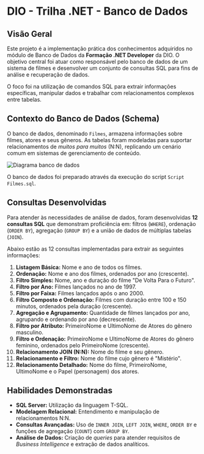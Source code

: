 # DIO - Trilha .NET - Banco de Dados

## Visão Geral
Este projeto é a implementação prática dos conhecimentos adquiridos no módulo de Banco de Dados da **Formação .NET Developer** da DIO. O objetivo central foi atuar como responsável pelo banco de dados de um sistema de filmes e desenvolver um conjunto de consultas SQL para fins de análise e recuperação de dados.

O foco foi na utilização de comandos SQL para extrair informações específicas, manipular dados e trabalhar com relacionamentos complexos entre tabelas.

## Contexto do Banco de Dados (Schema)

O banco de dados, denominado `Filmes`, armazena informações sobre filmes, atores e seus gêneros. As tabelas foram modeladas para suportar relacionamentos de *muitos para muitos* (N:N), replicando um cenário comum em sistemas de gerenciamento de conteúdo.

![Diagrama banco de dados](Imagens/diagrama.png)

O banco de dados foi preparado através da execução do script `Script Filmes.sql`.

## Consultas Desenvolvidas

Para atender às necessidades de análise de dados, foram desenvolvidas **12 consultas SQL** que demonstram proficiência em: filtros (`WHERE`), ordenação (`ORDER BY`), agregação (`GROUP BY`) e a união de dados de múltiplas tabelas (`JOIN`).

Abaixo estão as 12 consultas implementadas para extrair as seguintes informações:

1.  **Listagem Básica:** Nome e ano de todos os filmes.
2.  **Ordenação:** Nome e ano dos filmes, ordenados por ano (crescente).
3.  **Filtro Simples:** Nome, ano e duração do filme "De Volta Para o Futuro".
4.  **Filtro por Ano:** Filmes lançados no ano de 1997.
5.  **Filtro por Faixa:** Filmes lançados após o ano 2000.
6.  **Filtro Composto e Ordenação:** Filmes com duração entre 100 e 150 minutos, ordenados pela duração (crescente).
7.  **Agregação e Agrupamento:** Quantidade de filmes lançados por ano, agrupando e ordenando por ano (decrescente).
8.  **Filtro por Atributo:** PrimeiroNome e UltimoNome de Atores do gênero masculino.
9.  **Filtro e Ordenação:** PrimeiroNome e UltimoNome de Atores do gênero feminino, ordenados pelo PrimeiroNome (crescente).
10. **Relacionamento JOIN (N:N):** Nome do filme e seu gênero.
11. **Relacionamento e Filtro:** Nome do filme cujo gênero é "Mistério".
12. **Relacionamento Detalhado:** Nome do filme, PrimeiroNome, UltimoNome e o Papel (personagem) dos atores.

## Habilidades Demonstradas

* **SQL Server:** Utilização da linguagem T-SQL.
* **Modelagem Relacional:** Entendimento e manipulação de relacionamentos N:N.
* **Consultas Avançadas:** Uso de `INNER JOIN`, `LEFT JOIN`, `WHERE`, `ORDER BY` e funções de agregação (`COUNT`) com `GROUP BY`.
* **Análise de Dados:** Criação de *queries* para atender requisitos de *Business Intelligence* e extração de dados analíticos.
